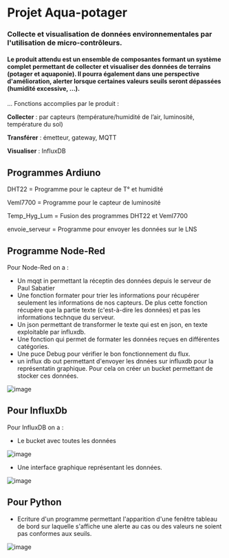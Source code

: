 # Projet Aqua-potager
### Collecte et visualisation de données environnementales par l'utilisation de micro-contrôleurs.

#### Le produit attendu est un ensemble de composantes formant un système complet permettant de collecter et visualiser des données de terrains (potager et aquaponie). Il pourra également dans une perspective d'amélioration, alerter lorsque certaines valeurs seuils seront dépassées (humidité excessive, …).

 ... Fonctions accomplies par le produit : 
 
**Collecter** : par capteurs (température/humidité de l’air, luminosité, température du sol)

**Transférer** : émetteur, gateway, MQTT

**Visualiser** : InfluxDB

Programmes Ardiuno
------

DHT22 = Programme pour le capteur de T° et humidité

Veml7700 = Programme pour le capteur de luminosité

Temp_Hyg_Lum = Fusion des programmes DHT22 et Veml7700

envoie_serveur = Programme pour envoyer les données sur le LNS

Programme Node-Red
------

Pour Node-Red on a : 
- Un mqqt in permettant la réceptin des données depuis le serveur de Paul Sabatier
- Une fonction formater pour trier les informations pour récupérer seulement les informations de nos capteurs. De plus cette fonction récupère que la partie texte (c'est-à-dire les données) et pas les informations technque du serveur.
- Un json permettant de transformer le texte qui est en json, en texte exploitable par influxdb.
- Une fonction qui permet de formater les données reçues en différentes catégories.
- Une puce Debug pour vérifier le bon fonctionnement du flux.
- un influx db out permettant d'envoyer les dnnées sur influxdb pour la représentatin graphique. Pour cela on créer un bucket permettant de stocker ces données.
  
![image](https://github.com/RG4531/Aquapotager/assets/160113818/d617a77d-3ab2-40ee-a4fb-4a8265b8f04a)


Pour InfluxDb
------

Pour InfluxDB on a :
- Le bucket avec toutes les données

![image](https://github.com/RG4531/Aquapotager/assets/160113818/1ac4d720-f0cb-474e-b3e2-9e025496f5af)

- Une interface graphique représentant les données.

![image](https://github.com/RG4531/Aquapotager/assets/160113818/6db58d45-abaa-4e0b-addb-c1ccba135bf0)


Pour Python
------

- Ecriture d'un programme permettant l'apparition d'une fenêtre tableau de bord sur laquelle s'affiche une alerte au cas ou des valeurs ne soient pas conformes aux seuils.

![image](https://github.com/RG4531/Aquapotager/assets/160113818/b49b6d7f-22bb-43af-93ea-0c0c6d482af3)

